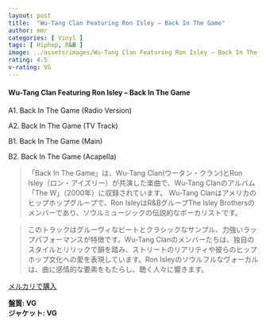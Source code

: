 ```yaml
---
layout: post
title:  "Wu-Tang Clan Featuring Ron Isley – Back In The Game"
author: mmr
categories: [ Vinyl ]
tags: [ Hiphop, R&B ]
image: ../assets/images/Wu-Tang Clan Featuring Ron Isley – Back In The Game.jpg
rating: 4.5
v-rating: VG
---
```


#### Wu-Tang Clan Featuring Ron Isley – Back In The Game


A1. Back In The Game (Radio Version)


A2. Back In The Game (TV Track)


B1. Back In The Game (Main)


B2. Back In The Game (Acapella)


> 「Back In The Game」は、Wu-Tang Clan(ウータン・クラン)とRon Isley（ロン・アイズリー）が共演した楽曲で、Wu-Tang Clanのアルバム「The W」（2000年）に収録されています。 Wu-Tang Clanはアメリカのヒップホップグループで、Ron IsleyはR&BグループThe Isley Brothersのメンバーであり、ソウルミュージックの伝説的なボーカリストです。

> このトラックはグルーヴィなビートとクラシックなサンプル、力強いラップパフォーマンスが特徴です。Wu-Tang Clanのメンバーたちは、独自のスタイルとリリックで韻を踏み、ストリートのリアリティや彼らのヒップホップ文化への愛を表現しています。Ron Isleyのソウルフルなヴォーカルは、曲に感情的な要素をもたらし、聴く人々に響きます。


[メルカリで購入](https://jp.mercari.com/item/m94135707299)


<div class="mt-4 mb-4 d-flex align-items-center">
<strong class="mr-1">盤質: VG</strong>
</div>
<div class="mt-4 mb-4 d-flex align-items-center">
<strong class="mr-1">ジャケット: VG</strong>
</div>